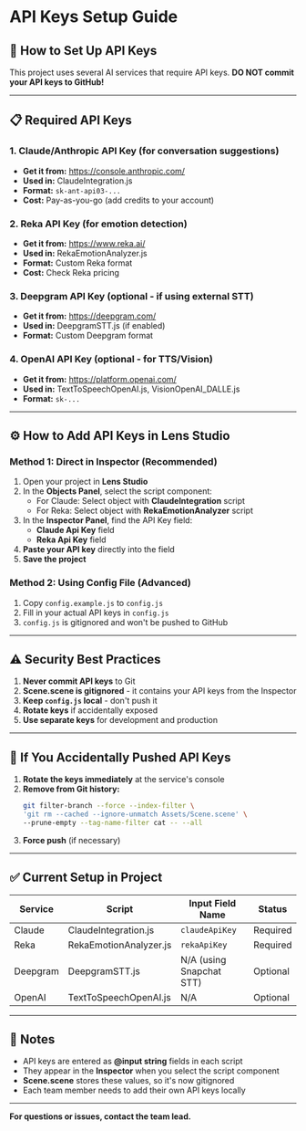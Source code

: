 # API Keys Setup Guide

## 🔑 How to Set Up API Keys

This project uses several AI services that require API keys. **DO NOT commit your API keys to GitHub!**

---

## 📋 Required API Keys

### 1. **Claude/Anthropic API Key** (for conversation suggestions)
- **Get it from:** https://console.anthropic.com/
- **Used in:** ClaudeIntegration.js
- **Format:** `sk-ant-api03-...`
- **Cost:** Pay-as-you-go (add credits to your account)

### 2. **Reka API Key** (for emotion detection)
- **Get it from:** https://www.reka.ai/
- **Used in:** RekaEmotionAnalyzer.js
- **Format:** Custom Reka format
- **Cost:** Check Reka pricing

### 3. **Deepgram API Key** (optional - if using external STT)
- **Get it from:** https://deepgram.com/
- **Used in:** DeepgramSTT.js (if enabled)
- **Format:** Custom Deepgram format

### 4. **OpenAI API Key** (optional - for TTS/Vision)
- **Get it from:** https://platform.openai.com/
- **Used in:** TextToSpeechOpenAI.js, VisionOpenAI_DALLE.js
- **Format:** `sk-...`

---

## ⚙️ How to Add API Keys in Lens Studio

### **Method 1: Direct in Inspector (Recommended)**

1. Open your project in **Lens Studio**
2. In the **Objects Panel**, select the script component:
   - For Claude: Select object with **ClaudeIntegration** script
   - For Reka: Select object with **RekaEmotionAnalyzer** script
3. In the **Inspector Panel**, find the API Key field:
   - **Claude Api Key** field
   - **Reka Api Key** field
4. **Paste your API key** directly into the field
5. **Save the project**

### **Method 2: Using Config File (Advanced)**

1. Copy `config.example.js` to `config.js`
2. Fill in your actual API keys in `config.js`
3. `config.js` is gitignored and won't be pushed to GitHub

---

## ⚠️ Security Best Practices

1. **Never commit API keys** to Git
2. **Scene.scene is gitignored** - it contains your API keys from the Inspector
3. **Keep `config.js` local** - don't push it
4. **Rotate keys** if accidentally exposed
5. **Use separate keys** for development and production

---

## 🚨 If You Accidentally Pushed API Keys

1. **Rotate the keys immediately** at the service's console
2. **Remove from Git history:**
   ```bash
   git filter-branch --force --index-filter \
   'git rm --cached --ignore-unmatch Assets/Scene.scene' \
   --prune-empty --tag-name-filter cat -- --all
   ```
3. **Force push** (if necessary)

---

## ✅ Current Setup in Project

| Service | Script | Input Field Name | Status |
|---------|--------|------------------|--------|
| Claude | ClaudeIntegration.js | `claudeApiKey` | Required |
| Reka | RekaEmotionAnalyzer.js | `rekaApiKey` | Required |
| Deepgram | DeepgramSTT.js | N/A (using Snapchat STT) | Optional |
| OpenAI | TextToSpeechOpenAI.js | N/A | Optional |

---

## 📝 Notes

- API keys are entered as **@input string** fields in each script
- They appear in the **Inspector** when you select the script component
- **Scene.scene** stores these values, so it's now gitignored
- Each team member needs to add their own API keys locally

---

**For questions or issues, contact the team lead.**

